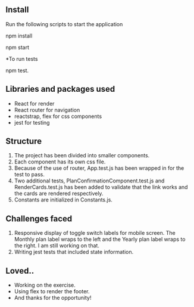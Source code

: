 Install
--------
Run the following scripts to start the application

npm install

npm start

*To run tests

npm test.

Libraries and packages used
---------------------------
* React for render
* React router for navigation
* reactstrap, flex for css components
* jest for testing

Structure
---------
1. The project has been divided into smaller components.
2. Each component has its own css file.
3. Because of the use of router, App.test.js has been wrapped in <MemoryRouter /> for the test to pass.
4. Two additional tests, PlanConfirmationComponent.test.js and RenderCards.test.js has been added to validate that the link works and the cards are rendered respectively.
5. Constants are initialized in Constants.js.

Challenges faced
-----------------
1. Responsive display of toggle switch labels for mobile screen. The Monthly plan label wraps to the left and the Yearly plan label wraps to the right. I am still working on that.
2. Writing jest tests that included state information.

Loved..
------
* Working on the exercise.
* Using flex to render the footer.
* And thanks for the opportunity!




